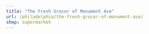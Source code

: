 ```yaml
---
title: "The Fresh Grocer of Monument Ave"
url: /philadelphia/the-fresh-grocer-of-monument-ave/
shop: supermarket
---
```

